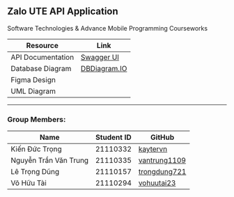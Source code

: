 ## Zalo UTE API Application

Software Technologies & Advance Mobile Programming Courseworks

| **Resource**      | **Link**                                                                |
| ----------------- | ----------------------------------------------------------------------- |
| API Documentation | [Swagger UI](https://realtime-chat-app-api-tbaf.onrender.com/api-docs/) |
| Database Diagram  | [DBDiagram.IO](https://dbdiagram.io/d/ZaloUTE-66c6a9b4a346f9518cbd7113) |
| Figma Design      |                                                                         |
| UML Diagram       |                                                                         |

---

### Group Members:

| Name                  | Student ID | GitHub                                          |
| --------------------- | ---------- | ----------------------------------------------- |
| Kiến Đức Trọng        | 21110332   | [kaytervn](https://github.com/kaytervn)         |
| Nguyễn Trần Văn Trung | 21110335   | [vantrung1109](https://github.com/vantrung1109) |
| Lê Trọng Dũng         | 21110157   | [trongdung721](https://github.com/trongdung721) |
| Võ Hữu Tài            | 21110294   | [vohuutai23](https://github.com/vohuutai23)     |
